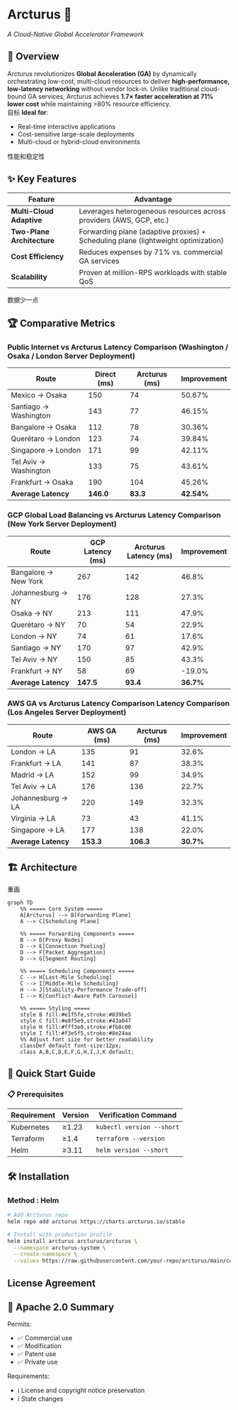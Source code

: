 

# Arcturus 🌌  
*A Cloud-Native Global Accelerator Framework*



## 📌 Overview  
Arcturus revolutionizes **Global Acceleration (GA)** by dynamically orchestrating low-cost, multi-cloud resources to deliver **high-performance, low-latency networking** without vendor lock-in. Unlike traditional cloud-bound GA services, Arcturus achieves **1.7× faster acceleration at 71% lower cost** while maintaining >80% resource efficiency.  
目标
**Ideal for**:  
- Real-time interactive applications  
- Cost-sensitive large-scale deployments  
- Multi-cloud or hybrid-cloud environments  

性能和稳定性
## ✨ Key Features  
| **Feature**               | **Advantage**                                                                 |
|---------------------------|-------------------------------------------------------------------------------|
| **Multi-Cloud Adaptive**  | Leverages heterogeneous resources across providers (AWS, GCP, etc.)    |
| **Two-Plane Architecture**| Forwarding plane (adaptive proxies) + Scheduling plane (lightweight optimization) |
| **Cost Efficiency**       | Reduces expenses by 71% vs. commercial GA services                            |
| **Scalability**          | Proven at million-RPS workloads with stable QoS                              |

数据少一点
## 🏆 Comparative Metrics
### Public Internet vs Arcturus Latency Comparison (Washington / Osaka / London Server Deployment)

| Route                      | Direct (ms) | Arcturus (ms) | Improvement |
|----------------------------|-------------|---------------|-------------|
| Mexico → Osaka             | 150         | 74            | 50.67%     |
| Santiago → Washington      | 143         | 77            | 46.15%     |
| Bangalore → Osaka         | 112         | 78            | 30.36%     |
| Querétaro → London        | 123         | 74            | 39.84%     |
| Singapore → London        | 171         | 99            | 42.11%     |
| Tel Aviv → Washington     | 133         | 75            | 43.61%     |
| Frankfurt → Osaka         | 190         | 104           | 45.26%     |
| **Average Latency**          | **146.0**   | **83.3**      | **42.54%** |
### GCP Global Load Balancing vs Arcturus Latency Comparison (New York Server Deployment)

| Route                  | GCP Latency (ms) | Arcturus Latency (ms) | Improvement |
|------------------------|------------------|-----------------------|-------------|
| Bangalore → New York   | 267              | 142                   | 46.8%     |
| Johannesburg → NY     | 176              | 128                   | 27.3%     |
| Osaka → NY            | 213              | 111                   | 47.9%     |
| Querétaro → NY        | 70               | 54                    | 22.9%     |
| London → NY           | 74               | 61                    | 17.6%     |
| Santiago → NY         | 170              | 97                    | 42.9%     |
| Tel Aviv → NY         | 150              | 85                    | 43.3%     |
| Frankfurt → NY        | 58               | 69                    | -19.0%    |
| **Average Latency**    | **147.5**        | **93.4**             | **36.7%** |

### AWS GA vs Arcturus Latency Comparison Latency Comparison (Los Angeles Server Deployment)

| Route               | AWS GA (ms) | Arcturus (ms) | Improvement |
|---------------------|-------------|---------------|-------------|
| London → LA         | 135         | 91            | 32.6%      |
| Frankfurt → LA      | 141         | 87            | 38.3%      |
| Madrid → LA         | 152         | 99            | 34.9%      |
| Tel Aviv → LA       | 176         | 136           | 22.7%      |
| Johannesburg → LA   | 220         | 149           | 32.3%      |
| Virginia → LA       | 73          | 43            | 41.1%      |
| Singapore → LA      | 177         | 138           | 22.0%      |
| **Average Latency** | **153.3**   | **106.3**     | **30.7%** |

## 🏗️ Architecture 
重画
```mermaid
graph TD
    %% ===== Core System =====
    A[Arcturus] --> B[Forwarding Plane]
    A --> C[Scheduling Plane]
    
    %% ===== Forwarding Components =====
    B --> D[Proxy Nodes]
    D --> E[Connection Pooling]
    D --> F[Packet Aggregation]
    D --> G[Segment Routing]
    
    %% ===== Scheduling Components =====
    C --> H[Last-Mile Scheduling]
    C --> I[Middle-Mile Scheduling]
    H --> J[Stability-Performance Trade-off]
    I --> K[Conflict-Aware Path Carousel]
    
    %% ===== Styling =====
    style B fill:#e1f5fe,stroke:#039be5
    style C fill:#e8f5e9,stroke:#43a047
    style H fill:#fff3e0,stroke:#fb8c00
    style I fill:#f3e5f5,stroke:#8e24aa
    %% Adjust font size for better readability
    classDef default font-size:12px;
    class A,B,C,D,E,F,G,H,I,J,K default;
```


## 🚀 Quick Start Guide

### 📋 Prerequisites
| Requirement       | Version  | Verification Command       |
|-------------------|----------|----------------------------|
| Kubernetes        | ≥1.23    | `kubectl version --short`  |
| Terraform         | ≥1.4     | `terraform --version`       |
| Helm              | ≥3.11    | `helm version --short`      |

## 🛠️ Installation
### Method : Helm 
```bash
# Add Arcturus repo
helm repo add arcturus https://charts.arcturus.io/stable

# Install with production profile
helm install arcturus arcturus/arcturus \
  --namespace arcturus-system \
  --create-namespace \
  --values https://raw.githubusercontent.com/your-repo/arcturus/main/config/production.yaml
```

## License Agreement

## 📑 Apache 2.0 Summary
Permits:
- ✅ Commercial use  
- ✅ Modification  
- ✅ Patent use  
- ✅ Private use  

Requirements:
- ℹ️ License and copyright notice preservation  
- ℹ️ State changes  

